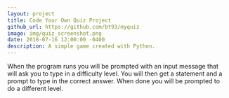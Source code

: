 ```yaml
---
layout: project
title: Code Your Own Quiz Project
github_url: https://github.com/bt93/myquiz
image: img/quiz_screenshot.png
date: 2018-07-16 12:00:00 -0400
description: A simple game created with Python. 
---
```

When the program runs you will be prompted with an input message that will ask you to type in a difficulty level. You will then get a statement and a prompt to type in the correct answer. When done you will be prompted to do a different level.